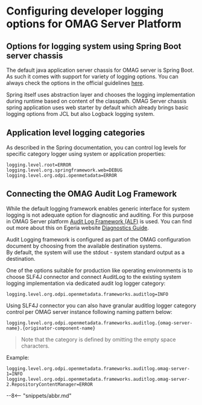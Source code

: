 <!-- SPDX-License-Identifier: CC-BY-4.0 -->
<!-- Copyright Contributors to the ODPi Egeria project 2020. -->

# Configuring developer logging options for OMAG Server Platform

## Options for logging system using Spring Boot server chassis

The default java application server chassis for OMAG server is Spring Boot. As such it comes with support for variety of logging options.
You can always check the options in the official guidelines [here](https://docs.spring.io/spring-boot/docs/current/reference/html/howto.html#howto-logging). 

Spring itself uses abstraction layer and chooses the logging implementation during runtime based on content of the classpath.
OMAG Server chassis spring application uses web starter by default which already brings basic logging options from JCL but also Logback logging system.

## Application level logging categories 

As described in the Spring documentation, you can control log levels for specific category logger using system or application properties:

```properties
logging.level.root=ERROR
logging.level.org.springframework.web=DEBUG
logging.level.org.odpi.openmetadata=ERROR
```
 
## Connecting the OMAG Audit Log Framework

While the default logging framework enables generic interface for system logging is not adequate option for diagnostic and auditing.
For this purpose in OMAG Server platform [Audit Log Framework (ALF)](/frameworks/alf/overview) is used. You can find out more about this on Egeria website [Diagnostics Guide](/guides/diagnostic/overview).
 
Audit Logging framework is configured as part of the OMAG configuration document by choosing from the available destination systems.  
By default, the system will use the stdout - system standard output as a destination. 
  
One of the options suitable for production like operating environments is to choose SLF4J connector and connect AuditLog to the existing system logging implementation via dedicated audit log logger category:

```properties
logging.level.org.odpi.openmetadata.frameworks.auditlog=INFO
```

Using SLF4J connector you can also have granular auditlog logger category control per OMAG server instance following naming pattern below:

`logging.level.org.odpi.openmetadata.frameworks.auditlog.{omag-server-name}.{originator-component-name}`

> Note that the category is defined by omitting the empty space characters.

Example:

```properties
logging.level.org.odpi.openmetadata.frameworks.auditlog.omag-server-1=INFO
logging.level.org.odpi.openmetadata.frameworks.auditlog.omag-server-2.RepositoryContentManager=ERROR
```

--8<-- "snippets/abbr.md"